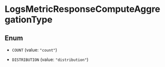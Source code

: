 

# LogsMetricResponseComputeAggregationType

## Enum


* `COUNT` (value: `"count"`)

* `DISTRIBUTION` (value: `"distribution"`)



